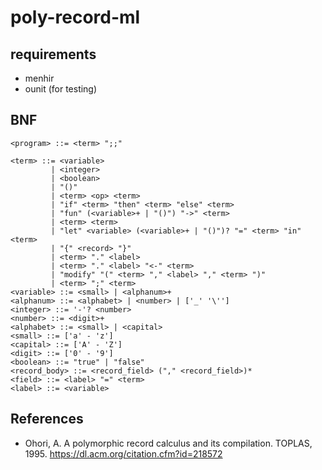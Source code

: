 # poly-record-ml

## requirements

- menhir
- ounit (for testing)

## BNF

```
<program> ::= <term> ";;"

<term> ::= <variable>
         | <integer>
         | <boolean>
         | "()"
         | <term> <op> <term>
         | "if" <term> "then" <term> "else" <term>
         | "fun" (<variable>+ | "()") "->" <term>
         | <term> <term>
         | "let" <variable> (<variable>+ | "()")? "=" <term> "in" <term>
         | "{" <record> "}"
         | <term> "." <label>
         | <term> "." <label> "<-" <term>
         | "modify" "(" <term> "," <label> "," <term> ")"
         | <term> ";" <term>
<variable> ::= <small> | <alphanum>+
<alphanum> ::= <alphabet> | <number> | ['_' '\'']
<integer> ::= '-'? <number>
<number> ::= <digit>+
<alphabet> ::= <small> | <capital>
<small> ::= ['a' - 'z']
<capital> ::= ['A' - 'Z']
<digit> ::= ['0' - '9']
<boolean> ::= "true" | "false"
<record_body> ::= <record_field> ("," <record_field>)*
<field> ::= <label> "=" <term>
<label> ::= <variable>
```

## References

- Ohori, A. A polymorphic record calculus and its compilation. TOPLAS, 1995. https://dl.acm.org/citation.cfm?id=218572
